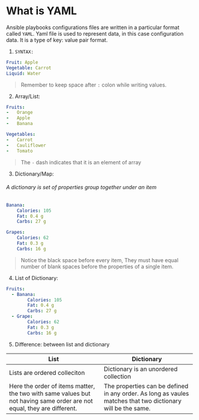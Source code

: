 # What is YAML
Ansible playbooks configurations files are written in a particular format called ``YAML``.
Yaml file is used to represent data, in this case configuration data. 
It is a type of key: value pair format.

1. `SYNTAX:`
```YAML
Fruit: Apple
Vegetable: Carrot
Liquid: Water
```
>Remember to keep space after `:` colon while writing values.

2. Array/List:
```YAML
Fruits:
-	Orange
-	Apple
-	Banana

Vegetables:
-	Carrot
-	Cauliflower
-	Tomato
```
> The `-` dash indicates that it is an element of array

3. Dictionary/Map:

###### A dictionary is set of properties group together under an item
```YAML
Banana:
	Calories: 105
	Fat: 0.4 g
	Carbs: 27 g

Grapes:
	Calories: 62
	Fat: 0.3 g
	Carbs: 16 g
```
> Notice the black space before every item, They must have equal number of blank spaces before the properties of a single item. 

4. List of Dictionary:
```YAML
Fruits:
  -	Banana:
		Calories: 105
		Fat: 0.4 g
		Carbs: 27 g
  -	Grape: 
		Calories: 62
		Fat: 0.3 g
		Carbs: 16 g 
```

5. Difference: between list and dictionary

| List | Dictionary |
| ---- | ---------- |
| Lists are ordered colleciton     | Dictionary is an unordered collection |
| Here the order of items matter, the two with same values but not having same order are not equal, they are different.							   | The properties can be defined in any order. As long as vaules matches that two dictionary will be the same. |





